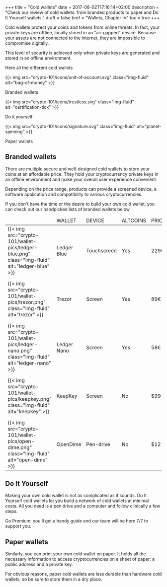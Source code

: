 +++
title = "Cold wallets"
date = 2017-08-02T17:16:14+02:00
description = "Check our review of cold wallets: from branded products to paper and Do It Yourself wallets."
draft = false
bref = "Wallets, Chapter IV"
toc = true
+++

Cold wallets protect your coins and tokens from online threats. In fact, your private keys are offline, locally stored in an “air-gapped” device. Because your assets are not connected to the internet, they are impossible to compromise digitally.

This level of security is achieved only when private keys are generated and stored in an offline environment.

Here all the different cold wallets


<div class="container">
  <div class="row text-center">
    <div class="col">
     {{< img src="crypto-101/icons/unit-of-account.svg" class="img-fluid" alt="bag-of-money" >}}
     <p class="font-weight-bold mt-2">Branded wallets</p>
    </div>
    <div class="col">
      {{< img src="crypto-101/icons/trustless.svg" class="img-fluid" alt="certification-tick" >}}
      <p class="font-weight-bold mt-2">Do it yourself</p>
    </div>
    <div class="col">
      {{< img src="crypto-101/icons/signature.svg" class="img-fluid" alt="planet-spinning" >}}
      <p class="font-weight-bold mt-2">Paper wallets</p>
    </div>
  </div>
</div>




## Branded wallets
There are multiple secure and well-designed cold wallets to store your coins at an affordable price. 
They hold your cryptocurrency private keys in an offline environment and make your overall user experience convenient.

Depending on the price range, products can provide a screened device, a software application and compatibility to various cryptocurrencies.

If you don't have the time or the desire to build your own cold wallet, you can check out our handpicked lists of branded wallets below.

<table class="table table-sm table-striped">
    <thead>
        <tr class="text-center font-weight-bold">
            <td></td>
            <td class="text-left">WALLET</td>
            <td class="text-center">DEVICE</td>
            <td class="text-center">ALTCOINS</td>
            <td class="text-center">PRICE</td>
            <td></td>
        </tr>
    </thead>
    <tbody>
        <tr>
            <td class="text-center align-middle">{{< img src="crypto-101/wallet-pics/ledger-blue.png" class="img-fluid" alt="ledger-blue" >}}</td>
            <td class="text-left align-middle">Ledger Blue</td>
            <td class="text-center align-middle">Touchscreen</td>
            <td class="text-center align-middle">Yes</td>
            <td class="text-center align-middle">229€</td>
            <td class="text-center align-middle"><a href="#" target="_blank">{{< img src="crypto-101/wallet-pics/cart.svg" class="img-fluid" alt="cart" >}}</a></td>
        </tr>
        <tr>
            <td class="text-center align-middle">{{< img src="crypto-101/wallet-pics/trezor.png" class="img-fluid" alt="trezor" >}}</td>
            <td class="text-left align-middle">Trezor</td>
            <td class="text-center align-middle">Screen</td>
            <td class="text-center align-middle">Yes</td>
            <td class="text-center align-middle">89€</td>
            <td class="text-center align-middle"><a href="#" target="_blank">{{< img src="crypto-101/wallet-pics/cart.svg" class="img-fluid" alt="cart" >}}</a></td>
        </tr>
        <tr>
            <td class="text-center align-middle">{{< img src="crypto-101/wallet-pics/ledger-nano.png" class="img-fluid" alt="ledger-nano" >}}</td>
            <td class="text-left align-middle">Ledger Nano</td>
            <td class="text-center align-middle">Screen</td>
            <td class="text-center align-middle">Yes</td>
            <td class="text-center align-middle">58€</td>
            <td class="text-center align-middle"><a href="#" target="_blank">{{< img src="crypto-101/wallet-pics/cart.svg" class="img-fluid" alt="cart" >}}</a></td>
        </tr>
         <tr>
            <td class="text-center align-middle">{{< img src="crypto-101/wallet-pics/keepkey.png" class="img-fluid" alt="keepkey" >}}</td>
            <td class="text-left align-middle">KeepKey</td>
            <td class="text-center align-middle">Screen</td>
            <td class="text-center align-middle">No</td>
            <td class="text-center align-middle">$99</td>
            <td class="text-center align-middle"><a href="#" target="_blank">{{< img src="crypto-101/wallet-pics/cart.svg" class="img-fluid" alt="cart" >}}</a></td>
        </tr>
        <tr>
            <td class="text-center align-middle">{{< img src="crypto-101/wallet-pics/open-dime.png" class="img-fluid" alt="open-dime" >}}</td>
            <td class="text-left align-middle">OpenDime</td>
            <td class="text-center align-middle">Pen-drive</td>
            <td class="text-center align-middle">No</td>
            <td class="text-center align-middle">$12</td>
            <td class="text-center align-middle"><a href="#" target="_blank">{{< img src="crypto-101/wallet-pics/cart.svg" class="img-fluid" alt="cart" >}}</a></td>
        </tr>
         <tr>
    </tbody>
</table>




## Do It Yourself

Making your own cold wallet is not as complicated as it sounds. Do It Yourself cold wallets let you build a network of cold wallets at minimal costs. All you need is a pen drive and a computer and follow clinically a few steps. 

Go Premium: you'll get a handy guide and our team will be here 7/7 to support you.



## Paper wallets

Similarly, you can print your own cold wallet on paper. It holds all the necessary information to access cryptocurrencies on a sheet of paper: a public address and a private key.

For obvious reasons, paper cold wallets are less durable than hardware cold wallets, so be sure to store them in a dry place.



